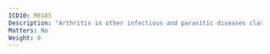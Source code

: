 ```yaml
---
ICD10: M0185
Description: "Arthritis in other infectious and parasitic diseases classified elsewhere: Pelvic region and thigh"
Matters: No
Weight: 0
---
```


